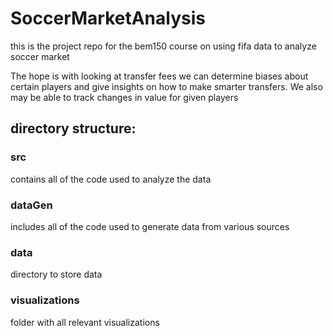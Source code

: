 # SoccerMarketAnalysis
this is the project repo for the bem150 course on using fifa data to analyze soccer market

The hope is with looking at transfer fees we can determine biases about certain players
and give insights on how to make smarter transfers. We also may be able to track changes
in value for given players



## directory structure:

### src 
contains all of the code used to analyze the data

### dataGen
includes all of the code used to generate data from various sources

### data
directory to store data

### visualizations
folder with all relevant visualizations

